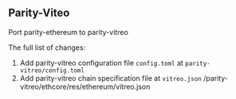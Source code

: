 ## Parity-Viteo

Port parity-ethereum to parity-vitreo

The full list of changes:
1.  Add parity-vitreo configuration file `config.toml` at `parity-vitreo/config.toml`
2.  Add parity-vitreo chain specification file at `vitreo.json` /parity-vitreo/ethcore/res/ethereum/vitreo.json
